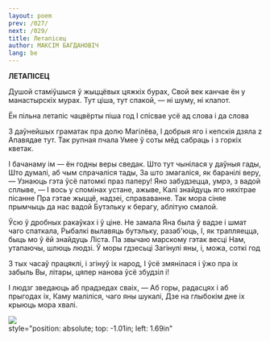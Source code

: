 ```yaml
---
layout: poem
prev: /027/
next: /029/
title: Летапісец
author: МАКСІМ БАГДАНОВІЧ
lang: be
---
```



 
**ЛЕТАПІСЕЦ**

Душой стаміўшыся ў жыццёвых цяжкіх бурах, Свой век канчае ён у манастырскіх мурах. Тут ціша, тут спакой, — ні шуму, ні клапот.

Ён пільна летапіс чацвёрты піша год I спісвае усё ад слова і да слова

3 даўнейшых граматак пра долю Магілёва, I добрыя яго і кепскія дзяла  z Апавядае тут. Так рупная пчала Умее ў соты мёд сабраць і з горкіх кветак.

I бачанаму ім — ён годны веры сведак. Што тут чынілася у даўныя гады, Што думалі, аб чым спрачаліся тады, За што змагаліся, як баранілі веру, — Узнаюць гэта ўсё патомкі праз паперу! Яно забудзецца, умрэ, з вадой сплыве, — I вось у спомінах устане, ажыве, Калі знайдуць яго няхітрае пісанне Пра гэтае жыццё, надзеі, справаванне. Так мора сіняе прымчыць да нас вадой Бутэльку к берагу, аблітую смалой.

Ўсю ў дробных ракаўках і ў ціне. He замала Яна была ў вадзе і шмат чаго спаткала, Рыбалкі вылавяць бутэльку, разаб'юць, I, як трапляецца, быць мо ў ёй знайдуць Ліста. Па звычаю марскому гэтак весці Нам, утапаючы, шлюць людзі. Ў моры гдзесьці Загінулі яны, і, можа, соткі год

3 тых часаў працяклі, і згінуў іх народ, I ўсё змянілася і ўжо пра іх забыль Вы, літары, цяпер нанова ўсё збудзіл  і!

I людзг зведаюць аб прадзедах сваіх, — Аб горы, радасцях і аб прыгодах іх, Каму маліліся, чаго яны шукалі, Дзе на глыбокім дне іх крыюць мора хвалі.

![](2022-%D0%9C%D1%96%D0%BD%D1%81%D0%BA-%D0%BB%D1%83%D1%87%D0%BD%D0%B0%D1%81%D1%86%D1%8C-%D0%BC%D1%96%D0%BA%D0%BE%D0%BB%D0%B0-%D0%BC%D1%8F%D1%82%D0%BB%D1%96%D1%86%D0%BA%D1%96_html_e1fde316645072e9.jpg)  
style="position: absolute; top: -1.01in; left: 1.69in"
